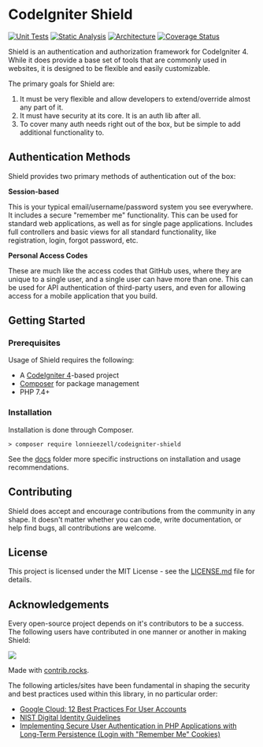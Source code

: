 # CodeIgniter Shield

[![Unit Tests](https://github.com/lonnieezell/codigniter-shield/workflows/PHPUnit/badge.svg)](https://github.com/lonnieezell/codigniter-shield/actions/workflows/test.yml)
[![Static Analysis](https://github.com/lonnieezell/codigniter-shield/workflows/PHPStan/badge.svg)](https://github.com/lonnieezell/codigniter-shield/actions/workflows/analyze.yml)
[![Architecture](https://github.com/lonnieezell/codigniter-shield/workflows/Deptrac/badge.svg)](https://github.com/lonnieezell/codigniter-shield/actions/workflows/inspect.yml)
[![Coverage Status](https://coveralls.io/repos/github/lonnieezell/codeigniter-shield/badge.svg?branch=develop)](https://coveralls.io/github/lonnieezell/codeigniter-shield?branch=develop)

Shield is an authentication and authorization framework for CodeIgniter 4. While it does provide a base set of tools
that are commonly used in websites, it is designed to be flexible and easily customizable.  

The primary goals for Shield are: 
1. It must be very flexible and allow developers to extend/override almost any part of it.
2. It must have security at its core. It is an auth lib after all.
3. To cover many auth needs right out of the box, but be simple to add additional functionality to.

## Authentication Methods

Shield provides two primary methods of authentication out of the box: 

**Session-based** 

This is your typical email/username/password system you see everywhere. It includes a secure "remember me" functionality.
This can be used for standard web applications, as well as for single page applications. Includes full controllers and 
basic views for all standard functionality, like registration, login, forgot password, etc.

**Personal Access Codes** 

These are much like the access codes that GitHub uses, where they are unique to a single user, and a single user
can have more than one. This can be used for API authentication of third-party users, and even for allowing 
access for a mobile application that you build. 

## Getting Started

### Prerequisites

Usage of Shield requires the following:

- A [CodeIgniter 4](https://github.com/codeigniter4/CodeIgniter4/)-based project
- [Composer](https://getcomposer.org/) for package management
- PHP 7.4+

### Installation

Installation is done through Composer.

    > composer require lonnieezell/codeigniter-shield

See the [docs](docs) folder more specific instructions on installation and usage recommendations.

## Contributing

Shield does accept and encourage contributions from the community in any shape. It doesn't matter 
whether you can code, write documentation, or help find bugs, all contributions are welcome.

## License

This project is licensed under the MIT License - see the [LICENSE.md](LICENSE) file for details.

## Acknowledgements

Every open-source project depends on it's contributors to be a success. The following users have 
contributed in one manner or another in making Shield: 

<a href="https://github.com/lonnieezell/codeigniter-shield/graphs/contributors">
  <img src="https://contrib.rocks/image?repo=lonnieezell/codeigniter-shield" />
</a>

Made with [contrib.rocks](https://contrib.rocks).

The following articles/sites have been fundamental in shaping the security and best practices used
within this library, in no particular order: 

- [Google Cloud: 12 Best Practices For User Accounts](https://cloud.google.com/blog/products/gcp/12-best-practices-for-user-account)
- [NIST Digital Identity Guidelines](https://pages.nist.gov/800-63-3/sp800-63b.html)
- [Implementing Secure User Authentication in PHP Applications with Long-Term Persistence (Login with "Remember Me" Cookies) ](https://paragonie.com/blog/2015/04/secure-authentication-php-with-long-term-persistence)
